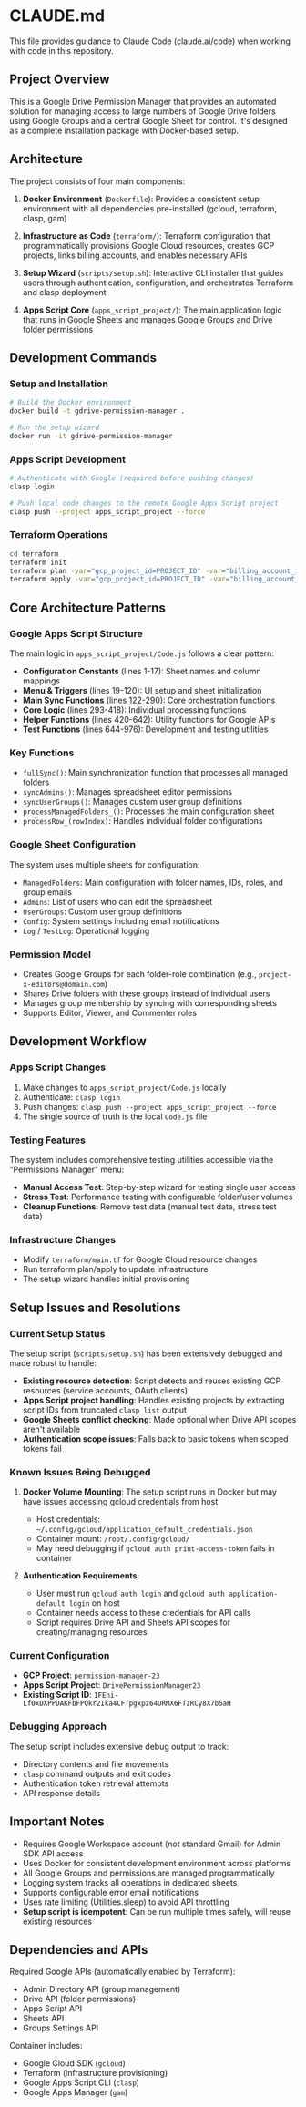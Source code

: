 # CLAUDE.md

This file provides guidance to Claude Code (claude.ai/code) when working with code in this repository.

## Project Overview

This is a Google Drive Permission Manager that provides an automated solution for managing access to large numbers of Google Drive folders using Google Groups and a central Google Sheet for control. It's designed as a complete installation package with Docker-based setup.

## Architecture

The project consists of four main components:

1. **Docker Environment** (`Dockerfile`): Provides a consistent setup environment with all dependencies pre-installed (gcloud, terraform, clasp, gam)

2. **Infrastructure as Code** (`terraform/`): Terraform configuration that programmatically provisions Google Cloud resources, creates GCP projects, links billing accounts, and enables necessary APIs

3. **Setup Wizard** (`scripts/setup.sh`): Interactive CLI installer that guides users through authentication, configuration, and orchestrates Terraform and clasp deployment

4. **Apps Script Core** (`apps_script_project/`): The main application logic that runs in Google Sheets and manages Google Groups and Drive folder permissions

## Development Commands

### Setup and Installation
```bash
# Build the Docker environment
docker build -t gdrive-permission-manager .

# Run the setup wizard
docker run -it gdrive-permission-manager
```

### Apps Script Development
```bash
# Authenticate with Google (required before pushing changes)
clasp login

# Push local code changes to the remote Google Apps Script project
clasp push --project apps_script_project --force
```

### Terraform Operations
```bash
cd terraform
terraform init
terraform plan -var="gcp_project_id=PROJECT_ID" -var="billing_account_id=BILLING_ID" -var="workspace_domain=DOMAIN"
terraform apply -var="gcp_project_id=PROJECT_ID" -var="billing_account_id=BILLING_ID" -var="workspace_domain=DOMAIN"
```

## Core Architecture Patterns

### Google Apps Script Structure
The main logic in `apps_script_project/Code.js` follows a clear pattern:

- **Configuration Constants** (lines 1-17): Sheet names and column mappings
- **Menu & Triggers** (lines 19-120): UI setup and sheet initialization
- **Main Sync Functions** (lines 122-290): Core orchestration functions
- **Core Logic** (lines 293-418): Individual processing functions
- **Helper Functions** (lines 420-642): Utility functions for Google APIs
- **Test Functions** (lines 644-976): Development and testing utilities

### Key Functions
- `fullSync()`: Main synchronization function that processes all managed folders
- `syncAdmins()`: Manages spreadsheet editor permissions
- `syncUserGroups()`: Manages custom user group definitions
- `processManagedFolders_()`: Processes the main configuration sheet
- `processRow_(rowIndex)`: Handles individual folder configurations

### Google Sheet Configuration
The system uses multiple sheets for configuration:
- `ManagedFolders`: Main configuration with folder names, IDs, roles, and group emails
- `Admins`: List of users who can edit the spreadsheet
- `UserGroups`: Custom user group definitions
- `Config`: System settings including email notifications
- `Log` / `TestLog`: Operational logging

### Permission Model
- Creates Google Groups for each folder-role combination (e.g., `project-x-editors@domain.com`)
- Shares Drive folders with these groups instead of individual users
- Manages group membership by syncing with corresponding sheets
- Supports Editor, Viewer, and Commenter roles

## Development Workflow

### Apps Script Changes
1. Make changes to `apps_script_project/Code.js` locally
2. Authenticate: `clasp login`
3. Push changes: `clasp push --project apps_script_project --force`
4. The single source of truth is the local `Code.js` file

### Testing Features
The system includes comprehensive testing utilities accessible via the "Permissions Manager" menu:
- **Manual Access Test**: Step-by-step wizard for testing single user access
- **Stress Test**: Performance testing with configurable folder/user volumes
- **Cleanup Functions**: Remove test data (manual test data, stress test data)

### Infrastructure Changes
- Modify `terraform/main.tf` for Google Cloud resource changes
- Run terraform plan/apply to update infrastructure
- The setup wizard handles initial provisioning

## Setup Issues and Resolutions

### Current Setup Status
The setup script (`scripts/setup.sh`) has been extensively debugged and made robust to handle:
- **Existing resource detection**: Script detects and reuses existing GCP resources (service accounts, OAuth clients)
- **Apps Script project handling**: Handles existing projects by extracting script IDs from truncated `clasp list` output
- **Google Sheets conflict checking**: Made optional when Drive API scopes aren't available
- **Authentication scope issues**: Falls back to basic tokens when scoped tokens fail

### Known Issues Being Debugged
1. **Docker Volume Mounting**: The setup script runs in Docker but may have issues accessing gcloud credentials from host
   - Host credentials: `~/.config/gcloud/application_default_credentials.json`
   - Container mount: `/root/.config/gcloud/`
   - May need debugging if `gcloud auth print-access-token` fails in container

2. **Authentication Requirements**: 
   - User must run `gcloud auth login` and `gcloud auth application-default login` on host
   - Container needs access to these credentials for API calls
   - Script requires Drive API and Sheets API scopes for creating/managing resources

### Current Configuration
- **GCP Project**: `permission-manager-23` 
- **Apps Script Project**: `DrivePermissionManager23`
- **Existing Script ID**: `1FEhi-Lf0xDXPPDAKFbFPQkr2Ika4CFTpgxpz64URMX6FTzRCy8X7b5aH`

### Debugging Approach
The setup script includes extensive debug output to track:
- Directory contents and file movements
- `clasp` command outputs and exit codes
- Authentication token retrieval attempts
- API response details

## Important Notes

- Requires Google Workspace account (not standard Gmail) for Admin SDK API access
- Uses Docker for consistent development environment across platforms
- All Google Groups and permissions are managed programmatically
- Logging system tracks all operations in dedicated sheets
- Supports configurable error email notifications
- Uses rate limiting (Utilities.sleep) to avoid API throttling
- **Setup script is idempotent**: Can be run multiple times safely, will reuse existing resources

## Dependencies and APIs

Required Google APIs (automatically enabled by Terraform):
- Admin Directory API (group management)
- Drive API (folder permissions)
- Apps Script API
- Sheets API
- Groups Settings API

Container includes:
- Google Cloud SDK (`gcloud`)
- Terraform (infrastructure provisioning)
- Google Apps Script CLI (`clasp`)
- Google Apps Manager (`gam`)